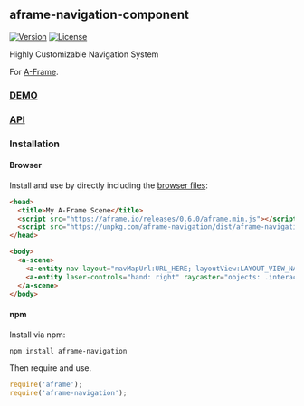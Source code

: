 ## aframe-navigation-component

[![Version](http://img.shields.io/npm/v/aframe-navigation-component.svg?style=flat-square)](https://npmjs.org/package/aframe-navigation)
[![License](http://img.shields.io/npm/l/aframe-navigation-component.svg?style=flat-square)](https://npmjs.org/package/aframe-navigation)

Highly Customizable Navigation System

For [A-Frame](https://aframe.io).

### [DEMO](https://pardolab.github.io/aframe-navigation/)
### [API](https://github.com/pardolab/aframe-navigation/wiki/Components)

### Installation

#### Browser

Install and use by directly including the [browser files](dist):

```html
<head>
  <title>My A-Frame Scene</title>
  <script src="https://aframe.io/releases/0.6.0/aframe.min.js"></script>
  <script src="https://unpkg.com/aframe-navigation/dist/aframe-navigation.min.js"></script>
</head>

<body>
  <a-scene>
    <a-entity nav-layout="navMapUrl:URL_HERE; layoutView:LAYOUT_VIEW_NAME_HERE"></a-entity>
    <a-entity laser-controls="hand: right" raycaster="objects: .interactive"></a-entity>
  </a-scene>
</body>
```

#### npm

Install via npm:

```bash
npm install aframe-navigation
```

Then require and use.

```js
require('aframe');
require('aframe-navigation');
```
